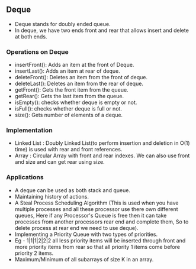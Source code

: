 ## Deque 

- Deque stands for doubly ended queue.
- In deque,  we have two ends front and rear that allows insert and delete at both ends.

### Operations on Deque

- insertFront(): Adds an item at the front of Deque.
- insertLast(): Adds an item at rear of deque.
- deleteFront(): Deletes an item from the front of deque.
- deleteLast(): Deletes an item from the rear of deque.
- getFront(): Gets the front item from the queue.
- getRear(): Gets the last item from the queue.
- isEmpty(): checks whether deque is empty  or not.
- isFull(): checks whether deque is full or not.
- size(): Gets number of elements of a deque.

### Implementation

- Linked List : Doubly Linked List(to perform insertion and deletion in O(1) time) is used with rear and front references.
- Array : Circular Array with front and rear indexes. We can also use front and size and can get rear using size.

### Applications

- A deque can be used as both stack and queue.
- Maintaining history of actions.
- A Steal Process Scheduling Algorithm (This is used when you have multiple processes and all these processor use there own different queues, Here if any Processor's Queue is free then it can take processes from another processors rear end and complete them, So to delete process at rear end we need to use deque).
- Implementing a Priority Queue with two types of priorities.
- Eg - 1|1|1|2|2|2 all less priority items will be inserted through front and more priority items from rear so that all priority 1 items come before priority 2 items.
- Maximum/Minimum of all subarrays of size K in an array.
